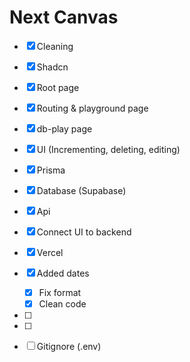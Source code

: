# Next Canvas

- [x] Cleaning
- [x] Shadcn
- [x] Root page
- [x] Routing & playground page
- [x] db-play page
- [x] UI (Incrementing, deleting, editing)
- [x] Prisma
- [x] Database (Supabase)
- [x] Api
- [x] Connect UI to backend
- [x] Vercel

- [x] Added dates
  - [x] Fix format
  - [x] Clean code
- [ ]

- [ ]

- [ ] Gitignore (.env)
